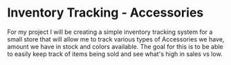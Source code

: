 # Inventory Tracking - Accessories
For my project I will be creating a simple inventory tracking system for a small store that will allow me to track various types of Accessories we have, amount we have in stock and colors available. The goal for this is to be able to easily keep track of items being sold and see what's high in sales vs low. 
